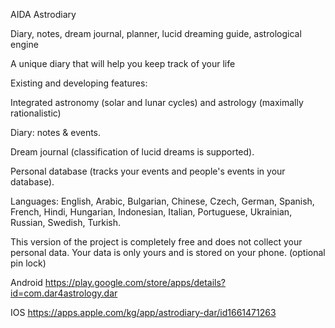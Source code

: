 AIDA Astrodiary

Diary, notes, dream journal, planner, lucid dreaming guide, astrological engine

A unique diary that will help you keep track of your life

Existing and developing features:

Integrated astronomy (solar and lunar cycles) and astrology (maximally rationalistic)

Diary: notes & events.

Dream journal (classification of lucid dreams is supported).

Personal database (tracks your events and people's events in your database).

Languages: English, Arabic, Bulgarian, Chinese, Czech, German, Spanish, French, Hindi, Hungarian, Indonesian, Italian, Portuguese, Ukrainian, Russian, Swedish, Turkish.

This version of the project is completely free and does not collect your personal data. Your data is only yours and is stored on your phone. (optional pin lock)

Android https://play.google.com/store/apps/details?id=com.dar4astrology.dar

IOS https://apps.apple.com/kg/app/astrodiary-dar/id1661471263

